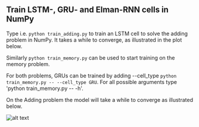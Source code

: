 Train LSTM-, GRU- and Elman-RNN cells in NumPy
----------------------------------------------

Type i.e. ```python train_adding.py``` to train an LSTM cell to solve the adding problem in NumPy. It takes a while to converge,
as illustrated in the plot below.

Similarly ```python train_memory.py``` can be used to start training
on the memory problem. 

For both problems, GRUs can be trained by adding --cell_type
```python train_memory.py -- --cell_type GRU```.
For all possible arguments type 'python train_memory.py -- -h'. 

On the Adding problem the model will take a while to converge
as illustrated below.

![alt text](loss_adding_lstm.png "LSTM-Adding")
